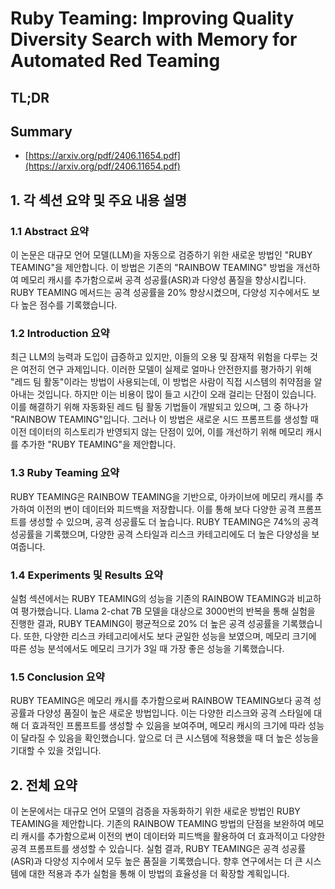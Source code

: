 # Ruby Teaming: Improving Quality Diversity Search with Memory for Automated Red Teaming
## TL;DR
## Summary
- [https://arxiv.org/pdf/2406.11654.pdf](https://arxiv.org/pdf/2406.11654.pdf)

## 1. 각 섹션 요약 및 주요 내용 설명

### 1.1 Abstract 요약
이 논문은 대규모 언어 모델(LLM)을 자동으로 검증하기 위한 새로운 방법인 "RUBY TEAMING"을 제안합니다. 이 방법은 기존의 "RAINBOW TEAMING" 방법을 개선하여 메모리 캐시를 추가함으로써 공격 성공률(ASR)과 다양성 품질을 향상시킵니다. RUBY TEAMING 메서드는 공격 성공률을 20% 향상시켰으며, 다양성 지수에서도 보다 높은 점수를 기록했습니다.

### 1.2 Introduction 요약
최근 LLM의 능력과 도입이 급증하고 있지만, 이들의 오용 및 잠재적 위험을 다루는 것은 여전히 연구 과제입니다. 이러한 모델이 실제로 얼마나 안전한지를 평가하기 위해 "레드 팀 활동"이라는 방법이 사용되는데, 이 방법은 사람이 직접 시스템의 취약점을 알아내는 것입니다. 하지만 이는 비용이 많이 들고 시간이 오래 걸리는 단점이 있습니다. 이를 해결하기 위해 자동화된 레드 팀 활동 기법들이 개발되고 있으며, 그 중 하나가 "RAINBOW TEAMING"입니다. 그러나 이 방법은 새로운 시드 프롬프트를 생성할 때 이전 데이터의 히스토리가 반영되지 않는 단점이 있어, 이를 개선하기 위해 메모리 캐시를 추가한 "RUBY TEAMING"을 제안합니다.

### 1.3 Ruby Teaming 요약
RUBY TEAMING은 RAINBOW TEAMING을 기반으로, 아카이브에 메모리 캐시를 추가하여 이전의 변이 데이터와 피드백을 저장합니다. 이를 통해 보다 다양한 공격 프롬프트를 생성할 수 있으며, 공격 성공률도 더 높습니다. RUBY TEAMING은 74%의 공격 성공률을 기록했으며, 다양한 공격 스타일과 리스크 카테고리에도 더 높은 다양성을 보여줍니다.

### 1.4 Experiments 및 Results 요약
실험 섹션에서는 RUBY TEAMING의 성능을 기존의 RAINBOW TEAMING과 비교하여 평가했습니다. Llama 2-chat 7B 모델을 대상으로 3000번의 반복을 통해 실험을 진행한 결과, RUBY TEAMING이 평균적으로 20% 더 높은 공격 성공률을 기록했습니다. 또한, 다양한 리스크 카테고리에서도 보다 균일한 성능을 보였으며, 메모리 크기에 따른 성능 분석에서도 메모리 크기가 3일 때 가장 좋은 성능을 기록했습니다.

### 1.5 Conclusion 요약
RUBY TEAMING은 메모리 캐시를 추가함으로써 RAINBOW TEAMING보다 공격 성공률과 다양성 품질이 높은 새로운 방법입니다. 이는 다양한 리스크와 공격 스타일에 대해 더 효과적인 프롬프트를 생성할 수 있음을 보여주며, 메모리 캐시의 크기에 따라 성능이 달라질 수 있음을 확인했습니다. 앞으로 더 큰 시스템에 적용했을 때 더 높은 성능을 기대할 수 있을 것입니다.

## 2. 전체 요약
이 논문에서는 대규모 언어 모델의 검증을 자동화하기 위한 새로운 방법인 RUBY TEAMING을 제안합니다. 기존의 RAINBOW TEAMING 방법의 단점을 보완하여 메모리 캐시를 추가함으로써 이전의 변이 데이터와 피드백을 활용하여 더 효과적이고 다양한 공격 프롬프트를 생성할 수 있습니다. 실험 결과, RUBY TEAMING은 공격 성공률(ASR)과 다양성 지수에서 모두 높은 품질을 기록했습니다. 향후 연구에서는 더 큰 시스템에 대한 적용과 추가 실험을 통해 이 방법의 효율성을 더 확장할 계획입니다.